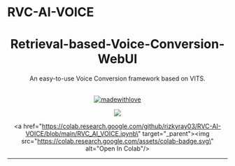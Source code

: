 # RVC-AI-VOICE

<div align="center">

<h1>Retrieval-based-Voice-Conversion-WebUI</h1>
An easy-to-use Voice Conversion framework based on VITS.<br><br>

[![madewithlove](https://forthebadge.com/images/badges/built-with-love.svg)](https://github.com/liujing04/Retrieval-based-Voice-Conversion-WebUI)
  
<img src="https://counter.seku.su/cmoe?name=rvc&theme=r34" /><br>
  
<a href=\"https://colab.research.google.com/github/rizkyray03/RVC-AI-VOICE/blob/main/RVC_AI_VOICE.ipynb\" target=\"_parent\"><img src=\"https://colab.research.google.com/assets/colab-badge.svg\" alt=\"Open In Colab\"/></a>

</div>

------
